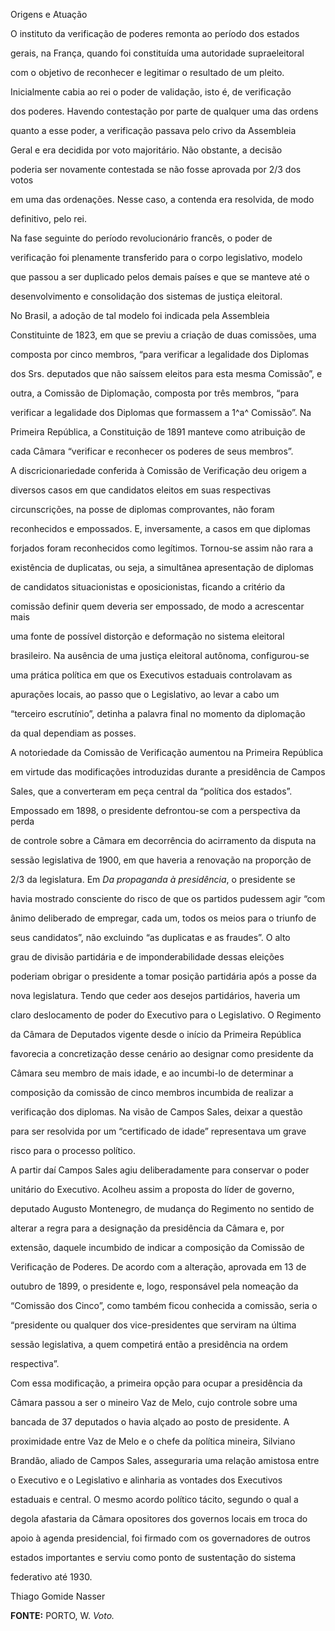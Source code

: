

Origens e Atuação



O instituto da verificação de poderes remonta ao período dos estados

gerais, na França, quando foi constituída uma autoridade supraeleitoral

com o objetivo de reconhecer e legitimar o resultado de um pleito.

Inicialmente cabia ao rei o poder de validação, isto é, de verificação

dos poderes. Havendo contestação por parte de qualquer uma das ordens

quanto a esse poder, a verificação passava pelo crivo da Assembleia

Geral e era decidida por voto majoritário. Não obstante, a decisão

poderia ser novamente contestada se não fosse aprovada por 2/3 dos votos

em uma das ordenações. Nesse caso, a contenda era resolvida, de modo

definitivo, pelo rei.



Na fase seguinte do período revolucionário francês, o poder de

verificação foi plenamente transferido para o corpo legislativo, modelo

que passou a ser duplicado pelos demais países e que se manteve até o

desenvolvimento e consolidação dos sistemas de justiça eleitoral.



No Brasil, a adoção de tal modelo foi indicada pela Assembleia

Constituinte de 1823, em que se previu a criação de duas comissões, uma

composta por cinco membros, “para verificar a legalidade dos Diplomas

dos Srs. deputados que não saíssem eleitos para esta mesma Comissão”, e

outra, a Comissão de Diplomação, composta por três membros, “para

verificar a legalidade dos Diplomas que formassem a 1^a^ Comissão”. Na

Primeira República, a Constituição de 1891 manteve como atribuição de

cada Câmara “verificar e reconhecer os poderes de seus membros”.



A discricionariedade conferida à Comissão de Verificação deu origem a

diversos casos em que candidatos eleitos em suas respectivas

circunscrições, na posse de diplomas comprovantes, não foram

reconhecidos e empossados. E, inversamente, a casos em que diplomas

forjados foram reconhecidos como legítimos. Tornou-se assim não rara a

existência de duplicatas, ou seja, a simultânea apresentação de diplomas

de candidatos situacionistas e oposicionistas, ficando a critério da

comissão definir quem deveria ser empossado, de modo a acrescentar mais

uma fonte de possível distorção e deformação no sistema eleitoral

brasileiro. Na ausência de uma justiça eleitoral autônoma, configurou-se

uma prática política em que os Executivos estaduais controlavam as

apurações locais, ao passo que o Legislativo, ao levar a cabo um

“terceiro escrutínio”, detinha a palavra final no momento da diplomação

da qual dependiam as posses.



A notoriedade da Comissão de Verificação aumentou na Primeira República

em virtude das modificações introduzidas durante a presidência de Campos

Sales, que a converteram em peça central da “política dos estados”.

Empossado em 1898, o presidente defrontou-se com a perspectiva da perda

de controle sobre a Câmara em decorrência do acirramento da disputa na

sessão legislativa de 1900, em que haveria a renovação na proporção de

2/3 da legislatura. Em *Da propaganda à presidência*, o presidente se

havia mostrado consciente do risco de que os partidos pudessem agir “com

ânimo deliberado de empregar, cada um, todos os meios para o triunfo de

seus candidatos”, não excluindo “as duplicatas e as fraudes”. O alto

grau de divisão partidária e de imponderabilidade dessas eleições

poderiam obrigar o presidente a tomar posição partidária após a posse da

nova legislatura. Tendo que ceder aos desejos partidários, haveria um

claro deslocamento de poder do Executivo para o Legislativo. O Regimento

da Câmara de Deputados vigente desde o início da Primeira República

favorecia a concretização desse cenário ao designar como presidente da

Câmara seu membro de mais idade, e ao incumbi-lo de determinar a

composição da comissão de cinco membros incumbida de realizar a

verificação dos diplomas. Na visão de Campos Sales, deixar a questão

para ser resolvida por um “certificado de idade” representava um grave

risco para o processo político.



A partir daí Campos Sales agiu deliberadamente para conservar o poder

unitário do Executivo. Acolheu assim a proposta do líder de governo,

deputado Augusto Montenegro, de mudança do Regimento no sentido de

alterar a regra para a designação da presidência da Câmara e, por

extensão, daquele incumbido de indicar a composição da Comissão de

Verificação de Poderes. De acordo com a alteração, aprovada em 13 de

outubro de 1899, o presidente e, logo, responsável pela nomeação da

“Comissão dos Cinco”, como também ficou conhecida a comissão, seria o

“presidente ou qualquer dos vice-presidentes que serviram na última

sessão legislativa, a quem competirá então a presidência na ordem

respectiva”.



Com essa modificação, a primeira opção para ocupar a presidência da

Câmara passou a ser o mineiro Vaz de Melo, cujo controle sobre uma

bancada de 37 deputados o havia alçado ao posto de presidente. A

proximidade entre Vaz de Melo e o chefe da política mineira, Silviano

Brandão, aliado de Campos Sales, asseguraria uma relação amistosa entre

o Executivo e o Legislativo e alinharia as vontades dos Executivos

estaduais e central. O mesmo acordo político tácito, segundo o qual a

degola afastaria da Câmara opositores dos governos locais em troca do

apoio à agenda presidencial, foi firmado com os governadores de outros

estados importantes e serviu como ponto de sustentação do sistema

federativo até 1930.



Thiago Gomide Nasser



**FONTE:** PORTO, W. *Voto.*

